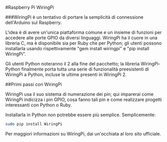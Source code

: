 <!--
---
name: WiringPi
class: interface
type: pinout
page_url: wiringpi
url: http://wiringpi.com
github: https://github.com/WiringPi/WiringPi-Python
pin:
  '3':
    name: WiringPi 8
  '5':
    name: WiringPi 9
  '7':
    name: WiringPi 7
  '8':
    name: WiringPi 15
  '10':
    name: WiringPi 16
  '11':
    name: WiringPi 0
  '12':
    name: WiringPi 1
  '13':
    name: WiringPi 2
  '15':
    name: WiringPi 3
  '16':
    name: WiringPi 4
  '18':
    name: WiringPi 5
  '19':
    name: WiringPi 12
  '21':
    name: WiringPi 13
  '22':
    name: WiringPi 6
  '23':
    name: WiringPi 14
  '24':
    name: WiringPi 10
  '26':
    name: WiringPi 11
  '27':
    name: WiringPi 30
  '28':
    name: WiringPi 31
  '29':
    name: WiringPi 21
  '31':
    name: WiringPi 22
  '32':
    name: WiringPi 26
  '33':
    name: WiringPi 23
  '35':
    name: WiringPi 24
  '36':
    name: WiringPi 27
  '37':
    name: WiringPi 25
  '38':
    name: WiringPi 28
  '40':
    name: WiringPi 29
-->
#Raspberry Pi WiringPi

###WiringPi è un tentativo di portare la semplicità di connessione dell'Arduino sul Raspberry.

L'idea è di avere un'unica piattaforma comune e un insieme di funzioni per accedere alle porte GPIO da diversi linguaggi. 
WiringPi ha il cuore in una libreria C, ma è disponibile sia per Ruby che per Python; gli utenti possono installarla usando 
rispettivamente "gem install wiringpi" e "pip install WiringPi".

Gli utenti Python noteranno il 2 alla fine del pacchetto; la libreria WiringPi-Python finalmente porta tutta una serie di 
funzionalità preesistenti di WiringPi a Python, incluse le ultime presenti in WiringPi 2.

##Primi passi con WiringPi

WiringPi usa il suo sistema di numerazione dei pin; qui imparerai come WiringPi indicizza i pin GPIO, cosa fanno tali pin e 
come realizzare progetti interessanti con Python o Ruby.

Installarla in Python non potrebbe essere più semplice. Semplicemente:

```bash
sudo pip install WiringPi
```

Per maggiori informazioni su WiringPi, dai un'occhiata al loro sito ufficiale.
